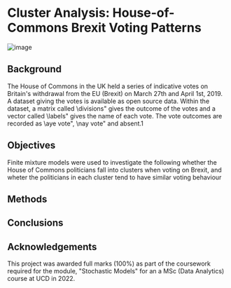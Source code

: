 # Cluster Analysis: House-of-Commons Brexit Voting Patterns
![image](https://user-images.githubusercontent.com/29300100/195382158-d33a0353-816e-4e42-becf-2d5412efd892.png)

## Background
The House of Commons in the UK held a series of indicative votes on Britain's withdrawal from the EU (Brexit) on March 27th and April 1st, 2019. A dataset giving the votes is available as open source data. Within the dataset, a matrix called \divisions" gives the outcome of the votes and a vector called \labels" gives the name of each vote.  The vote outcomes are recorded as \aye vote", \nay vote" and absent.1 

## Objectives
Finite mixture models were used to investigate the following whether the House of Commons politicians fall into clusters when voting on Brexit, and wheter the politicians in each cluster tend to have similar voting behaviour

## Methods

## Conclusions

## Acknowledgements
This project was awarded full marks (100%) as part of the coursework required for the module, "Stochastic Models" for an a MSc (Data Analytics) course at UCD in 2022. 
